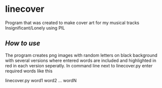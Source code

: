 # linecover
Program that was created to make cover art for my musical tracks Insignificant/Lonely using PIL

## _How to use_

The program creates png images with random letters on black background with several versions where entered words are included and highlighted in red in each version seperatly. In command line next to linecover.py enter required words like this 

linecover.py word1 word2 ... wordN


